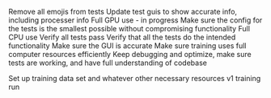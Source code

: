 Remove all emojis from tests
Update test guis to show accurate info, including processer info
Full GPU use - in progress
Make sure the config for the tests is the smallest possible without compromising functionality
Full CPU use
Verify all tests pass
Verify that all the tests do the intended functionality
Make sure the GUI is accurate
Make sure training uses full computer resources efficiently
Keep debugging and optimize, make sure tests are working, and have full understanding of codebase

Set up training data set and whatever other necessary resources
v1 training run
